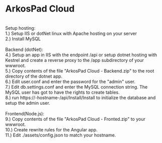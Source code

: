 # ArkosPad Cloud
<br>
Setup hosting:<br>
1.) Setup IIS or dotNet linux with Apache hosting on your server<br>
2.) Install MySQL<br>
<br>
Backend (dotNet):<br>
4.) Setup an app in IIS with the endpoint /api or setup dotnet hosting with Kestrel and create a reverse proxy to the /app subdirectory of your wwwroot.<br>
5.) Copy contents of the file "ArkosPad Cloud - Backend.zip" to the root directory of the dotnet app.<br>
6.) Edit user.conf and enter the password for the "admin" user.<br>
7.) Edit db.settings.conf and enter the MySQL connection string. The MySQL user has got to have the rights to create tables.<br>
8.) run https://-hostname-/api/Install/Install to initialize the database and setup the admin user.<br>
<br>
Frontend(Node.js):<br>
9.)  Copy contents of the file "ArkosPad Cloud - Fronted.zip" to your wwwroot.<br>
10.) Create rewrite rules for the Angular app.<br>
11.) Edit ./assets/config.json to match your hostname.
